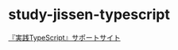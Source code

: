 # study-jissen-typescript
[『実践TypeScript』サポートサイト](https://book.mynavi.jp/supportsite/detail/9784839969370.html)